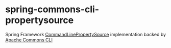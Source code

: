 # spring-commons-cli-propertysource
Spring Framework [CommandLinePropertySource](https://docs.spring.io/spring-framework/docs/current/javadoc-api/org/springframework/core/env/CommandLinePropertySource.html) implementation backed by [Apache Commons CLI](https://commons.apache.org/proper/commons-cli/)
